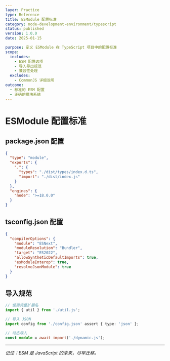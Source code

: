 ```yaml
---
layer: Practice
type: Reference
title: ESModule 配置标准
category: node-development-environment/typescript
status: published
version: 1.0.0
date: 2025-01-15

purpose: 定义 ESModule 在 TypeScript 项目中的配置标准
scope:
  includes:
    - ESM 配置选项
    - 导入导出规范
    - 兼容性处理
  excludes:
    - CommonJS 详细说明
outcome:
  - 标准的 ESM 配置
  - 正确的模块系统
---
```


# ESModule 配置标准

## package.json 配置

```json
{
  "type": "module",
  "exports": {
    ".": {
      "types": "./dist/types/index.d.ts",
      "import": "./dist/index.js"
    }
  },
  "engines": {
    "node": ">=18.0.0"
  }
}
```

## tsconfig.json 配置

```json
{
  "compilerOptions": {
    "module": "ESNext",
    "moduleResolution": "Bundler",
    "target": "ES2022",
    "allowSyntheticDefaultImports": true,
    "esModuleInterop": true,
    "resolveJsonModule": true
  }
}
```

## 导入规范

```typescript
// 使用完整扩展名
import { util } from './util.js';

// 导入 JSON
import config from './config.json' assert { type: 'json' };

// 动态导入
const module = await import('./dynamic.js');
```

---

*记住：ESM 是 JavaScript 的未来，尽早迁移。*
